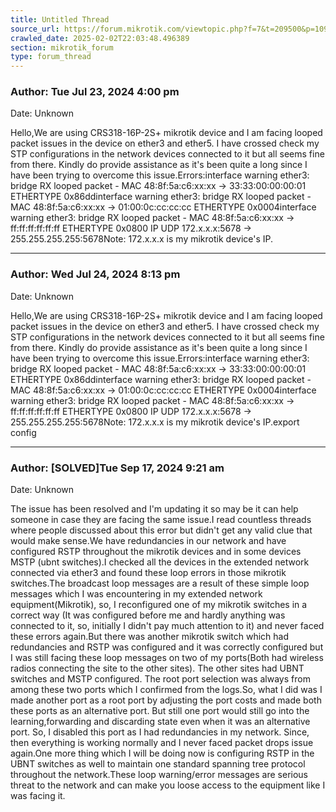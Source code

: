 ```yaml
---
title: Untitled Thread
source_url: https://forum.mikrotik.com/viewtopic.php?f=7&t=209500&p=1097608#p1097608
crawled_date: 2025-02-02T22:03:48.496389
section: mikrotik_forum
type: forum_thread
---
```


### Author: Tue Jul 23, 2024 4:00 pm
Date: Unknown

Hello,We are using CRS318-16P-2S+ mikrotik device and I am facing looped packet issues in the device on ether3 and ether5. I have crossed check my STP configurations in the network devices connected to it but all seems fine from there. Kindly do provide assistance as it's been quite a long since I have been trying to overcome this issue.Errors:interface warning   ether3: bridge RX looped packet - MAC 48:8f:5a:c6:xx:xx -> 33:33:00:00:00:01 ETHERTYPE 0x86ddinterface warning   ether3: bridge RX looped packet - MAC 48:8f:5a:c6:xx:xx -> 01:00:0c:cc:cc:cc ETHERTYPE 0x0004interface warning   ether3: bridge RX looped packet - MAC 48:8f:5a:c6:xx:xx -> ff:ff:ff:ff:ff:ff ETHERTYPE 0x0800 IP UDP 172.x.x.x:5678 -> 255.255.255.255:5678Note: 172.x.x.x is my mikrotik device's IP.


---
### Author: Wed Jul 24, 2024 8:13 pm
Date: Unknown

Hello,We are using CRS318-16P-2S+ mikrotik device and I am facing looped packet issues in the device on ether3 and ether5. I have crossed check my STP configurations in the network devices connected to it but all seems fine from there. Kindly do provide assistance as it's been quite a long since I have been trying to overcome this issue.Errors:interface warning   ether3: bridge RX looped packet - MAC 48:8f:5a:c6:xx:xx -> 33:33:00:00:00:01 ETHERTYPE 0x86ddinterface warning   ether3: bridge RX looped packet - MAC 48:8f:5a:c6:xx:xx -> 01:00:0c:cc:cc:cc ETHERTYPE 0x0004interface warning   ether3: bridge RX looped packet - MAC 48:8f:5a:c6:xx:xx -> ff:ff:ff:ff:ff:ff ETHERTYPE 0x0800 IP UDP 172.x.x.x:5678 -> 255.255.255.255:5678Note: 172.x.x.x is my mikrotik device's IP.export config


---
### Author: [SOLVED]Tue Sep 17, 2024 9:21 am
Date: Unknown

The issue has been resolved and I'm updating it so may be it can help someone in case they are facing the same issue.I read countless threads where people discussed about this error but didn't get any valid clue that would make sense.We have redundancies in our network and have configured RSTP throughout the mikrotik devices and in some devices MSTP (ubnt switches).I checked all the devices in the extended network connected via ether3 and found these loop errors in those mikrotik switches.The broadcast loop messages are a result of these simple loop messages which I was encountering in my extended network equipment(Mikrotik), so, I reconfigured one of my mikrotik switches in a correct way (It was configured before me and hardly anything was connected to it, so, initially I didn't pay much attention to it) and never faced these errors again.But there was another mikrotik switch which had redundancies and RSTP was configured and it was correctly configured but I was still facing these loop messages on two of my ports(Both had wireless radios connecting the site to the other sites). The other sites had UBNT switches and MSTP configured. The root port selection was always from among these two ports which I confirmed from the logs.So, what I did was I made another port as a root port by adjusting the port costs and made both these ports as an alternative port. But still one port would still go into the learning,forwarding and discarding state even when it was an alternative port. So, I disabled this port as I had redundancies in my network. Since, then everything is working normally and I never faced packet drops issue again.One more thing which I will be doing now is configuring RSTP in the UBNT switches as well to maintain one standard spanning tree protocol throughout the network.These loop warning/error messages are serious threat to the network and can make you loose access to the equipment like I was facing it.

